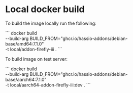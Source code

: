 # Local docker build

To build the image locally run the following:

´´´
docker build \
--build-arg BUILD_FROM="ghcr.io/hassio-addons/debian-base/amd64:7.1.0" \
-t local/addon-firefly-iii .
´´´

To build image on test server:

´´´
docker build \
--build-arg BUILD_FROM="ghcr.io/hassio-addons/debian-base/aarch64:7.1.0" \
-t local/aarch64-addon-firefly-iii:dev .
´´´

